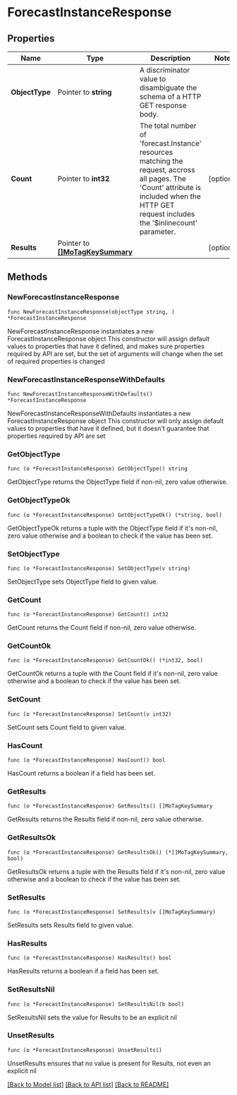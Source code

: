 # ForecastInstanceResponse

## Properties

Name | Type | Description | Notes
------------ | ------------- | ------------- | -------------
**ObjectType** | Pointer to **string** | A discriminator value to disambiguate the schema of a HTTP GET response body. | 
**Count** | Pointer to **int32** | The total number of &#39;forecast.Instance&#39; resources matching the request, accross all pages. The &#39;Count&#39; attribute is included when the HTTP GET request includes the &#39;$inlinecount&#39; parameter. | [optional] 
**Results** | Pointer to [**[]MoTagKeySummary**](MoTagKeySummary.md) |  | [optional] 

## Methods

### NewForecastInstanceResponse

`func NewForecastInstanceResponse(objectType string, ) *ForecastInstanceResponse`

NewForecastInstanceResponse instantiates a new ForecastInstanceResponse object
This constructor will assign default values to properties that have it defined,
and makes sure properties required by API are set, but the set of arguments
will change when the set of required properties is changed

### NewForecastInstanceResponseWithDefaults

`func NewForecastInstanceResponseWithDefaults() *ForecastInstanceResponse`

NewForecastInstanceResponseWithDefaults instantiates a new ForecastInstanceResponse object
This constructor will only assign default values to properties that have it defined,
but it doesn't guarantee that properties required by API are set

### GetObjectType

`func (o *ForecastInstanceResponse) GetObjectType() string`

GetObjectType returns the ObjectType field if non-nil, zero value otherwise.

### GetObjectTypeOk

`func (o *ForecastInstanceResponse) GetObjectTypeOk() (*string, bool)`

GetObjectTypeOk returns a tuple with the ObjectType field if it's non-nil, zero value otherwise
and a boolean to check if the value has been set.

### SetObjectType

`func (o *ForecastInstanceResponse) SetObjectType(v string)`

SetObjectType sets ObjectType field to given value.


### GetCount

`func (o *ForecastInstanceResponse) GetCount() int32`

GetCount returns the Count field if non-nil, zero value otherwise.

### GetCountOk

`func (o *ForecastInstanceResponse) GetCountOk() (*int32, bool)`

GetCountOk returns a tuple with the Count field if it's non-nil, zero value otherwise
and a boolean to check if the value has been set.

### SetCount

`func (o *ForecastInstanceResponse) SetCount(v int32)`

SetCount sets Count field to given value.

### HasCount

`func (o *ForecastInstanceResponse) HasCount() bool`

HasCount returns a boolean if a field has been set.

### GetResults

`func (o *ForecastInstanceResponse) GetResults() []MoTagKeySummary`

GetResults returns the Results field if non-nil, zero value otherwise.

### GetResultsOk

`func (o *ForecastInstanceResponse) GetResultsOk() (*[]MoTagKeySummary, bool)`

GetResultsOk returns a tuple with the Results field if it's non-nil, zero value otherwise
and a boolean to check if the value has been set.

### SetResults

`func (o *ForecastInstanceResponse) SetResults(v []MoTagKeySummary)`

SetResults sets Results field to given value.

### HasResults

`func (o *ForecastInstanceResponse) HasResults() bool`

HasResults returns a boolean if a field has been set.

### SetResultsNil

`func (o *ForecastInstanceResponse) SetResultsNil(b bool)`

 SetResultsNil sets the value for Results to be an explicit nil

### UnsetResults
`func (o *ForecastInstanceResponse) UnsetResults()`

UnsetResults ensures that no value is present for Results, not even an explicit nil

[[Back to Model list]](../README.md#documentation-for-models) [[Back to API list]](../README.md#documentation-for-api-endpoints) [[Back to README]](../README.md)


